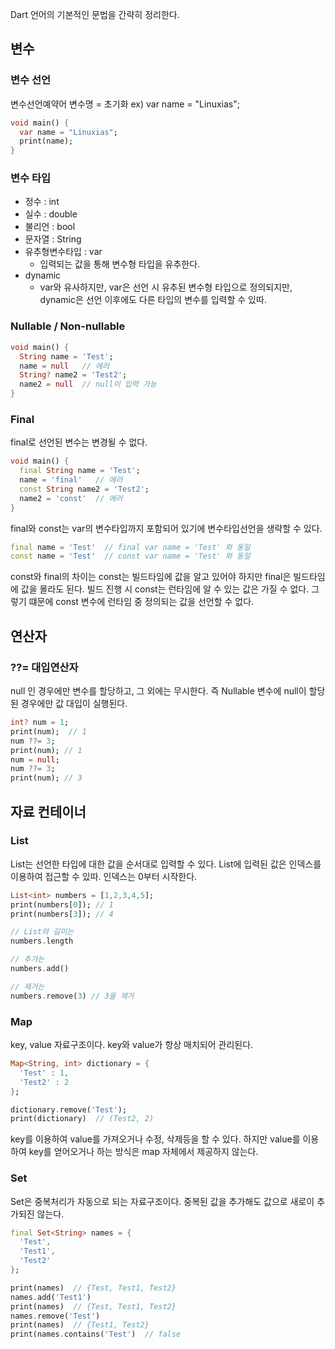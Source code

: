 Dart 언어의 기본적인 문법을 간략히 정리한다.

## 변수
### 변수 선언

변수선언예약어 변수명 = 초기화 
ex) var name = "Linuxias";

```dart
void main() {
  var name = "Linuxias";
  print(name);
}
```

### 변수 타입
- 정수 : int
- 실수 : double
- 불리언 : bool
- 문자열 : String
- 유추형변수타입 : var
  - 입력되는 값을 통해 변수형 타입을 유추한다.
- dynamic
  - var와 유사하지만, var은 선언 시 유추된 변수형 타입으로 정의되지만, dynamic은 선언 이후에도 다른 타입의 변수를 입력할 수 있따.

### Nullable / Non-nullable
```dart
void main() {
  String name = 'Test';
  name = null   // 에러
  String? name2 = 'Test2';
  name2 = null  // null이 입력 가능
}
```

### Final
final로 선언된 변수는 변경될 수 없다.

```dart
void main() {
  final String name = 'Test';
  name = 'final'   // 에러
  const String name2 = 'Test2';
  name2 = 'const'  // 에러
}
```

final와 const는 var의 변수타입까지 포함되어 있기에 변수타입선언을 생략할 수 있다.

```dart
final name = 'Test'  // final var name = 'Test' 와 동일
const name = 'Test'  // const var name = 'Test' 와 동일
```

const와 final의 차이는 const는 빌드타임에 값을 알고 있어야 하지만 final은 빌드타임에 값을 몰라도 된다.
빌드 진행 시 const는 런타임에 알 수 있는 값은 가질 수 없다. 그렇기 떄문에 const 변수에 런타임 중 정의되는 값을 선언할 수 없다.


## 연산자
### ??= 대입연산자
null 인 경우에만 변수를 할당하고, 그 외에는 무시한다. 즉 Nullable 변수에 null이 할당된 경우에만 값 대입이 실행된다.
```dart
int? num = 1;
print(num);  // 1
num ??= 3;
print(num); // 1
num = null;
num ??= 3;
print(num); // 3
```

## 자료 컨테이너
### List
List는 선언한 타입에 대한 값을 순서대로 입력할 수 있다. List에 입력된 값은 인덱스를 이용하여 접근할 수 있따. 인덱스는 0부터 시작한다.
```dart
List<int> numbers = [1,2,3,4,5];
print(numbers[0]); // 1
print(numbers[3]); // 4

// List의 길이는
numbers.length

// 추가는
numbers.add()

// 제거는
numbers.remove(3) // 3을 제거
```

### Map
key, value 자료구조이다. key와 value가 항상 매치되어 관리된다.

```dart
Map<String, int> dictionary = {
  'Test' : 1,
  'Test2' : 2
};

dictionary.remove('Test');
print(dictionary)  // (Test2, 2)
```
key를 이용하여 value를 가져오거나 수정, 삭제등을 할 수 있다. 하지만 value를 이용하여 key를 얻어오거나 하는 방식은 map 자체에서 제공하지 않는다.


### Set
Set은 중복처리가 자동으로 되는 자료구조이다. 중복된 값을 추가해도 값으로 새로이 추가되진 않는다.

```dart
final Set<String> names = {
  'Test',
  'Test1',
  'Test2'
};

print(names)  // {Test, Test1, Test2}
names.add('Test1')
print(names)  // {Test, Test1, Test2}
names.remove('Test')
print(names)  // {Test1, Test2}
print(names.contains('Test')  // false 
```

